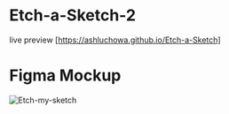 # Etch-a-Sketch-2
live preview
[https://ashluchowa.github.io/Etch-a-Sketch]

# Figma Mockup
![Etch-my-sketch](https://user-images.githubusercontent.com/106585027/198516774-77b3e129-875b-48e0-b604-576621c55a79.png)
